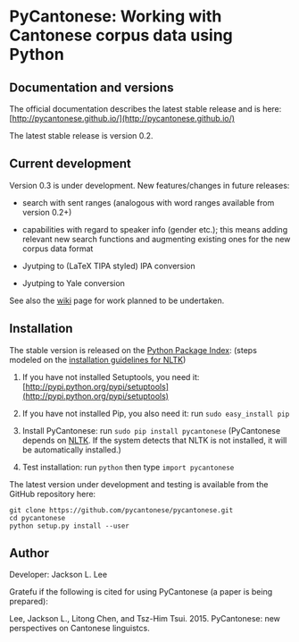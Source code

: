 # PyCantonese: Working with Cantonese corpus data using Python


## Documentation and versions

The official documentation describes the latest stable release and is here:
[http://pycantonese.github.io/](http://pycantonese.github.io/)

The latest stable release is version 0.2.


## Current development

Version 0.3 is under development. New features/changes in future releases:

- search with sent ranges (analogous with word ranges available from version 0.2+)

- capabilities with regard to speaker info (gender etc.); this means adding
  relevant new search functions and augmenting existing ones for the new corpus
  data format

- Jyutping to (LaTeX TIPA styled) IPA conversion

- Jyutping to Yale conversion

See also the [wiki](https://github.com/pycantonese/pycantonese/wiki)
page for work
planned to be undertaken.


## Installation

The stable version is released on the
[Python Package Index](https://pypi.python.org/pypi):
(steps modeled on the
[installation guidelines for NLTK](http://www.nltk.org/install.html))

1. If you have not installed Setuptools, you need it:
[http://pypi.python.org/pypi/setuptools](http://pypi.python.org/pypi/setuptools)

2. If you have not installed Pip, you also need it:
   run ``sudo easy_install pip``

3. Install PyCantonese: run ``sudo pip install pycantonese``
   (PyCantonese depends on [NLTK](http://www.nltk.org/). If the system detects
   that NLTK is not installed, it will be automatically installed.)

4. Test installation: run ``python`` then type ``import pycantonese``

The latest version under development and testing is available from the GitHub
repository here:

    git clone https://github.com/pycantonese/pycantonese.git
    cd pycantonese
    python setup.py install --user

## Author

Developer: Jackson L. Lee

Gratefu if the following is cited for using PyCantonese (a paper is being prepared):

Lee, Jackson L., Litong Chen, and Tsz-Him Tsui. 2015. PyCantonese: new perspectives on Cantonese linguistcs.
